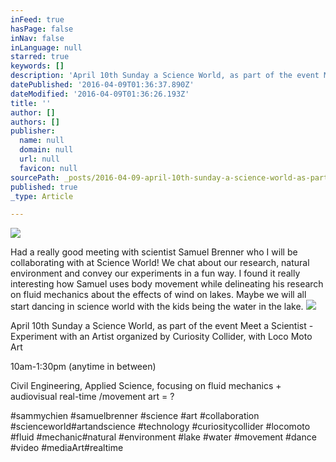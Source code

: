 ```yaml
---
inFeed: true
hasPage: false
inNav: false
inLanguage: null
starred: true
keywords: []
description: 'April 10th Sunday a Science World, as part of the event Meet a Scientist - Experiment with an Artist organized by Curiosity Collider, with Loco Moto Art'
datePublished: '2016-04-09T01:36:37.890Z'
dateModified: '2016-04-09T01:36:26.193Z'
title: ''
author: []
authors: []
publisher:
  name: null
  domain: null
  url: null
  favicon: null
sourcePath: _posts/2016-04-09-april-10th-sunday-a-science-world-as-part-of-the-event-meet.md
published: true
_type: Article

---
```

![](https://the-grid-user-content.s3-us-west-2.amazonaws.com/516afddb-2892-4446-a983-de8935b542ea.jpg)

Had a really good meeting with scientist Samuel Brenner who I will be collaborating with at Science World! We chat about our research, natural environment and convey our experiments in a fun way. I found it really interesting how Samuel uses body movement while delineating his research on fluid mechanics about the effects of wind on lakes. Maybe we will all start dancing in science world with the kids being the water in the lake.
![](https://the-grid-user-content.s3-us-west-2.amazonaws.com/3301f733-0c12-478d-a431-ae652a9eeca4.jpg)

April 10th Sunday a Science World, as part of the event Meet a Scientist - Experiment with an Artist organized by Curiosity Collider, with Loco Moto Art

10am-1:30pm (anytime in between)

Civil Engineering, Applied Science, focusing on fluid mechanics + audiovisual real-time /movement art = ?

‪\#‎sammychien‬ ‪\#‎samuelbrenner‬ ‪\#‎science‬ ‪\#‎art‬ ‪\#‎collaboration‬ ‪\#‎scienceworld‬‪\#‎artandscience‬ ‪\#‎technology‬ ‪\#‎curiositycollider‬ ‪\#‎locomoto‬ ‪\#‎fluid‬ ‪\#‎mechanic‬‪\#‎natural‬ ‪\#‎environment‬ ‪\#‎lake‬ ‪\#‎water‬ ‪\#‎movement‬ ‪\#‎dance‬ ‪\#‎video‬ ‪\#‎mediaArt‬‪\#‎realtime‬